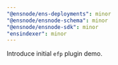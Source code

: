 ```yaml
---
"@ensnode/ens-deployments": minor
"@ensnode/ensnode-schema": minor
"@ensnode/ensnode-sdk": minor
"ensindexer": minor
---
```


Introduce initial `efp` plugin demo.
